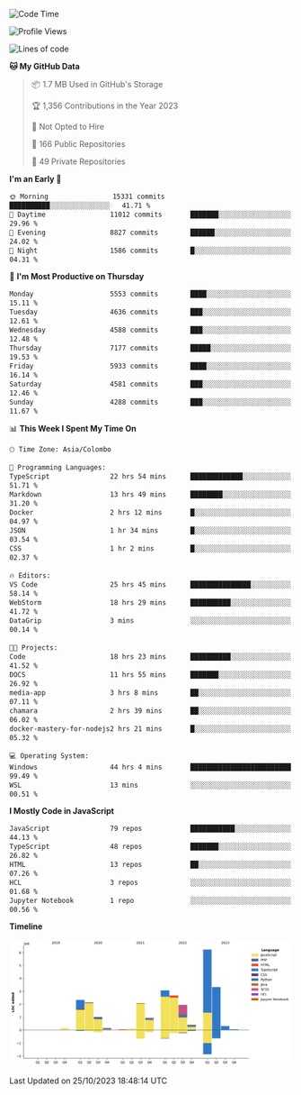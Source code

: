 
<!--START_SECTION:waka-->
![Code Time](http://img.shields.io/badge/Code%20Time-1%2C284%20hrs%2011%20mins-blue)

![Profile Views](http://img.shields.io/badge/Profile%20Views-7-blue)

![Lines of code](https://img.shields.io/badge/From%20Hello%20World%20I%27ve%20Written-26.8%20million%20lines%20of%20code-blue)

**🐱 My GitHub Data** 

> 📦 1.7 MB Used in GitHub's Storage 
 > 
> 🏆 1,356 Contributions in the Year 2023
 > 
> 🚫 Not Opted to Hire
 > 
> 📜 166 Public Repositories 
 > 
> 🔑 49 Private Repositories 
 > 
**I'm an Early 🐤** 

```text
🌞 Morning                15331 commits       ██████████░░░░░░░░░░░░░░░   41.71 % 
🌆 Daytime                11012 commits       ███████░░░░░░░░░░░░░░░░░░   29.96 % 
🌃 Evening                8827 commits        ██████░░░░░░░░░░░░░░░░░░░   24.02 % 
🌙 Night                  1586 commits        █░░░░░░░░░░░░░░░░░░░░░░░░   04.31 % 
```
📅 **I'm Most Productive on Thursday** 

```text
Monday                   5553 commits        ████░░░░░░░░░░░░░░░░░░░░░   15.11 % 
Tuesday                  4636 commits        ███░░░░░░░░░░░░░░░░░░░░░░   12.61 % 
Wednesday                4588 commits        ███░░░░░░░░░░░░░░░░░░░░░░   12.48 % 
Thursday                 7177 commits        █████░░░░░░░░░░░░░░░░░░░░   19.53 % 
Friday                   5933 commits        ████░░░░░░░░░░░░░░░░░░░░░   16.14 % 
Saturday                 4581 commits        ███░░░░░░░░░░░░░░░░░░░░░░   12.46 % 
Sunday                   4288 commits        ███░░░░░░░░░░░░░░░░░░░░░░   11.67 % 
```


📊 **This Week I Spent My Time On** 

```text
🕑︎ Time Zone: Asia/Colombo

💬 Programming Languages: 
TypeScript               22 hrs 54 mins      █████████████░░░░░░░░░░░░   51.71 % 
Markdown                 13 hrs 49 mins      ████████░░░░░░░░░░░░░░░░░   31.20 % 
Docker                   2 hrs 12 mins       █░░░░░░░░░░░░░░░░░░░░░░░░   04.97 % 
JSON                     1 hr 34 mins        █░░░░░░░░░░░░░░░░░░░░░░░░   03.54 % 
CSS                      1 hr 2 mins         █░░░░░░░░░░░░░░░░░░░░░░░░   02.37 % 

🔥 Editors: 
VS Code                  25 hrs 45 mins      ███████████████░░░░░░░░░░   58.14 % 
WebStorm                 18 hrs 29 mins      ██████████░░░░░░░░░░░░░░░   41.72 % 
DataGrip                 3 mins              ░░░░░░░░░░░░░░░░░░░░░░░░░   00.14 % 

🐱‍💻 Projects: 
Code                     18 hrs 23 mins      ██████████░░░░░░░░░░░░░░░   41.52 % 
DOCS                     11 hrs 55 mins      ███████░░░░░░░░░░░░░░░░░░   26.92 % 
media-app                3 hrs 8 mins        ██░░░░░░░░░░░░░░░░░░░░░░░   07.11 % 
chamara                  2 hrs 39 mins       ██░░░░░░░░░░░░░░░░░░░░░░░   06.02 % 
docker-mastery-for-nodejs2 hrs 21 mins       █░░░░░░░░░░░░░░░░░░░░░░░░   05.32 % 

💻 Operating System: 
Windows                  44 hrs 4 mins       █████████████████████████   99.49 % 
WSL                      13 mins             ░░░░░░░░░░░░░░░░░░░░░░░░░   00.51 % 
```

**I Mostly Code in JavaScript** 

```text
JavaScript               79 repos            ███████████░░░░░░░░░░░░░░   44.13 % 
TypeScript               48 repos            ███████░░░░░░░░░░░░░░░░░░   26.82 % 
HTML                     13 repos            ██░░░░░░░░░░░░░░░░░░░░░░░   07.26 % 
HCL                      3 repos             ░░░░░░░░░░░░░░░░░░░░░░░░░   01.68 % 
Jupyter Notebook         1 repo              ░░░░░░░░░░░░░░░░░░░░░░░░░   00.56 % 
```



**Timeline**

![Lines of Code chart](https://raw.githubusercontent.com/ccweerasinghe1994/ccweerasinghe1994/master/assets/bar_graph.png)


 Last Updated on 25/10/2023 18:48:14 UTC
<!--END_SECTION:waka-->
